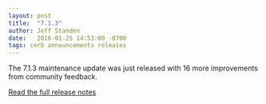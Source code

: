 ```yaml
---
layout: post
title:  "7.1.3"
author: Jeff Standen
date:   2016-01-25 14:53:00 -0700
tags: cerb announcements releases
---
```


The 7.1.3 maintenance update was just released with 16 more improvements from community feedback.

[Read the full release notes](http://wiki.cerbweb.com/7.1#7.1.3)
